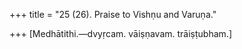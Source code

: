 +++
title = "25 (26). Praise to Vishṇu and Varuṇa."

+++
[Medhātithi.—dvyṛcam. vāiṣṇavam. trāiṣṭubham.]
